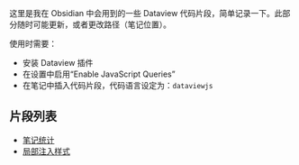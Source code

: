 
这里是我在 Obsidian 中会用到的一些 Dataview 代码片段，简单记录一下。此部分随时可能更新，或者更改路径（笔记位置）。

使用时需要：

- 安装 Dataview 插件
- 在设置中启用“Enable JavaScript Queries”
- 在笔记中插入代码片段，代码语言设定为：`dataviewjs`

## 片段列表

-  [笔记统计](/Notes/Snippets/Dataview/笔记统计)
- [局部注入样式](/Notes/Snippets/Dataview/局部注入样式)